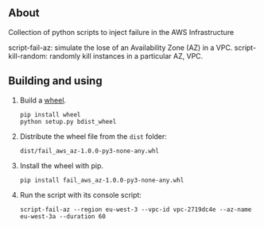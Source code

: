 ## About
Collection of python scripts to inject failure in the AWS Infrastructure

script-fail-az: simulate the lose of an Availability Zone (AZ) in a VPC.
script-kill-random: randomly kill instances in a particular AZ, VPC. 


## Building and using

1. Build a [wheel][wheel].

   ```shell
   pip install wheel
   python setup.py bdist_wheel
   ```

1. Distribute the wheel file from the `dist` folder:

   ```shell
   dist/fail_aws_az-1.0.0-py3-none-any.whl
   ```

1. Install the wheel with pip.

   ```shell
   pip install fail_aws_az-1.0.0-py3-none-any.whl
   ```

1. Run the script with its console script:

   ```shell
   script-fail-az --region eu-west-3 --vpc-id vpc-2719dc4e --az-name eu-west-3a --duration 60
   ```

[wheel]: http://pythonwheels.com
